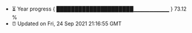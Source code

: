 - ⏳ Year progress { █████████████████████▁▁▁▁▁▁▁▁▁ } 73.12 %
- ⏰ Updated on Fri, 24 Sep 2021 21:16:55 GMT

